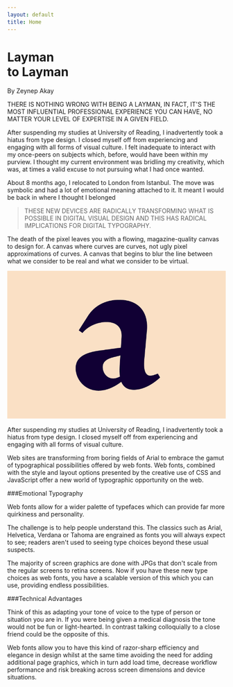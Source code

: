 ```yaml
---
layout: default
title: Home
---
```

<h1 class="post-title">Layman <br>to Layman</h1>     
<p class="post-author">By Zeynep Akay</p>
<p class="intro">
THERE IS NOTHING WRONG WITH BEING A LAYMAN, IN FACT, IT'S THE MOST INFLUENTIAL PROFESSIONAL EXPERIENCE YOU CAN HAVE, NO MATTER YOUR LEVEL OF EXPERTISE IN A GIVEN FIELD.
</p>

After suspending my studies at University of Reading, I inadvertently took a hiatus from type design. I closed myself off from experiencing and engaging with all forms of visual culture. I felt inadequate to interact with my once-peers on subjects which, before, would have been within my purview. I thought my current environment was bridling my creativity, which was, at times a valid excuse to not pursuing what I had once wanted.

About 8 months ago, I relocated to London from Istanbul. The move was symbolic and had a lot of emotional meaning attached to it. It meant I would be back in where I thought I belonged

>THESE NEW DEVICES ARE RADICALLY TRANSFORMING WHAT IS POSSIBLE IN DIGITAL VISUAL DESIGN AND THIS HAS RADICAL IMPLICATIONS FOR DIGITAL TYPOGRAPHY. 

The death of the pixel leaves you with a flowing, magazine-quality canvas to design for. A canvas where curves are curves, not ugly pixel approximations of curves. A canvas that begins to blur the line between what we consider to be real and what we consider to be virtual.

![Image of a](public/ANAYADAY8.jpg)

<p class="caption">After suspending my studies at University of Reading, I inadvertently took a hiatus from type design. I closed myself off from experiencing and engaging with all forms of visual culture.</p>

Web sites are transforming from boring fields of Arial to embrace the gamut of typographical possibilities offered by web fonts. Web fonts, combined with the style and layout options presented by the creative use of CSS and JavaScript offer a new world of typographic opportunity on the web. 

###Emotional Typography

Web fonts allow for a wider palette of typefaces which can provide far more quirkiness and personality.

The challenge is to help people understand this. The classics such as Arial, Helvetica, Verdana or Tahoma are engrained as fonts you will always expect to see; readers aren't used to seeing type choices beyond these usual suspects.

The majority of screen graphics are done with JPGs that don't scale from the regular screens to retina screens. Now if you have these new type choices as web fonts, you have a scalable version of this which you can use, providing endless possibilities.

###Technical Advantages

Think of this as adapting your tone of voice to the type of person or situation you are in. If you were being given a medical diagnosis the tone would not be fun or light-hearted. In contrast talking colloquially to a close friend could be the opposite of this.

Web fonts allow you to have this kind of razor-sharp efficiency and elegance in design whilst at the same time avoiding the need for adding additional page graphics, which in turn add load time, decrease workflow performance and risk breaking across screen dimensions and device situations.


